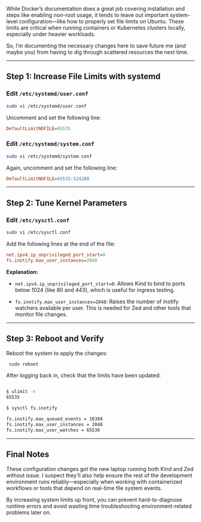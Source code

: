

While Docker’s documentation does a great job covering installation and steps like enabling non-root usage, it tends to leave out important system-level configuration—like how to properly set file limits on Ubuntu. These limits are critical when running containers or Kubernetes clusters locally, especially under heavier workloads.

So, I’m documenting the necessary changes here to save future me (and maybe you) from having to dig through scattered resources the next time.

---

## Step 1: Increase File Limits with systemd

### Edit `/etc/systemd/user.conf`

``` bash
sudo vi /etc/systemd/user.conf
```

Uncomment and set the following line:

``` ini
DefaultLimitNOFILE=65535
```

### Edit `/etc/systemd/system.conf`

``` bash
sudo vi /etc/systemd/system.conf
```

Again, uncomment and set the following line:

``` ini
DefaultLimitNOFILE=65535:524288
```

---

## Step 2: Tune Kernel Parameters

### Edit `/etc/sysctl.conf`

``` bash
sudo vi /etc/sysctl.conf
```

Add the following lines at the end of the file:

``` ini
net.ipv4.ip_unprivileged_port_start=0
fs.inotify.max_user_instances=2048
```


**Explanation:**

- `net.ipv4.ip_unprivileged_port_start=0`: Allows Kind to bind to ports below 1024 (like 80 and 443), which is useful for ingress testing.

- `fs.inotify.max_user_instances=2048`: Raises the number of inotify watchers available per user. This is needed for Zed and other tools that monitor file changes.


---

## Step 3: Reboot and Verify

Reboot the system to apply the changes:

```bash
 sudo reboot
```


After logging back in, check that the limits have been updated:

```bash

$ ulimit -n
65535

$ sysctl fs.inotify

fs.inotify.max_queued_events = 16384
fs.inotify.max_user_instances = 2048
fs.inotify.max_user_watches = 65536
```


---

## Final Notes

These configuration changes got the new laptop running both Kind and Zed without issue. I suspect they’ll also help ensure the rest of the development environment runs reliably—especially when working with containerized workflows or tools that depend on real-time file system events.

By increasing system limits up front, you can prevent hard-to-diagnose runtime errors and avoid wasting time troubleshooting environment-related problems later on.
